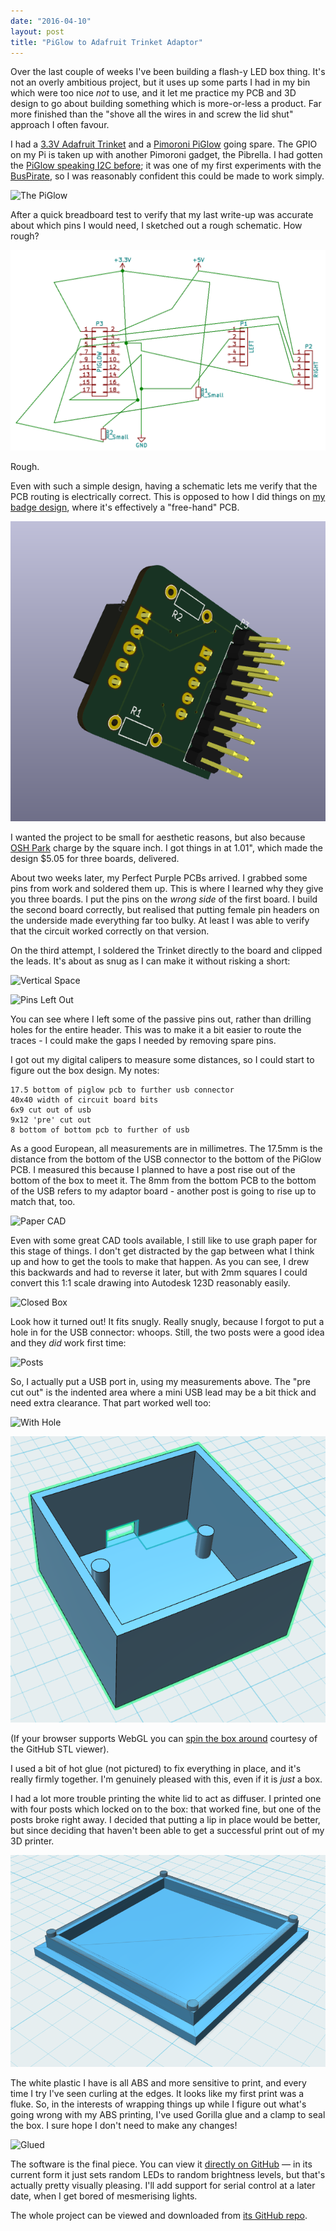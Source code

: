 ```yaml
---
date: "2016-04-10"
layout: post
title: "PiGlow to Adafruit Trinket Adaptor"
---
```


Over the last couple of weeks I've been building a flash-y LED box thing. It's
not an overly ambitious project, but it uses up some parts I had in my bin
which were too nice *not* to use, and it let me practice my PCB and 3D design
to go about building something which is more-or-less a product. Far more
finished than the "shove all the wires in and screw the lid shut" approach I
often favour.

I had a [3.3V Adafruit Trinket][trinket] and a [Pimoroni PiGlow][piglow] going
spare. The GPIO on my Pi is taken up with another Pimoroni gadget, the
Pibrella. I had gotten the [PiGlow speaking I2C before][before]; it was one of
my first experiments with the [BusPirate][], so I was reasonably confident
this could be made to work simply.

![The PiGlow](https://farm2.staticflickr.com/1597/26222588981_5f3d849766_b.jpg)

[trinket]: https://www.adafruit.com/products/1500
[piglow]: https://shop.pimoroni.com/products/piglow
[before]: https://www.insom.me.uk/2014/04/controlling-a-piglow-with-the-bus-pirate/
[BusPirate]: http://dangerousprototypes.com/docs/Bus_Pirate

After a quick breadboard test to verify that my last write-up was accurate
about which pins I would need, I sketched out a rough schematic. How rough?

![Bad Schematic](/img/piglow/sch.png)

Rough.

Even with such a simple design, having a schematic lets me verify that the PCB
routing is electrically correct. This is opposed to how I did things on [my
badge design][badge], where it's effectively a "free-hand" PCB.

[badge]: /project/badges/

![Nicer PCB](/img/piglow/pcb.png)

I wanted the project to be small for aesthetic reasons, but also because [OSH
Park][osh] charge by the square inch. I got things in at 1.01", which made the
design $5.05 for three boards, delivered.

[osh]: https://oshpark.com/

About two weeks later, my Perfect Purple PCBs arrived. I grabbed some pins
from work and soldered them up. This is where I learned why they give you
three boards. I put the pins on the *wrong side* of the first board. I build
the second board correctly, but realised that putting female pin headers on
the underside made everything far too bulky. At least I was able to verify
that the circuit worked correctly on that version.

On the third attempt, I soldered the Trinket directly to the board and clipped
the leads. It's about as snug as I can make it without risking a short:

![Vertical Space](https://farm2.staticflickr.com/1520/25683992694_c199837888_b.jpg)

![Pins Left Out](https://farm2.staticflickr.com/1639/26196421262_4e0082e14c_b.jpg)

You can see where I left some of the passive pins out, rather than drilling
holes for the entire header. This was to make it a bit easier to route the
traces - I could make the gaps I needed by removing spare pins.

I got out my digital calipers to measure some distances, so I could start to
figure out the box design. My notes:

    17.5 bottom of piglow pcb to further usb connector
    40x40 width of circuit board bits
    6x9 cut out of usb
    9x12 'pre' cut out
    8 bottom of bottom pcb to further of usb

As a good European, all measurements are in millimetres. The 17.5mm is the
distance from the bottom of the USB connector to the bottom of the PiGlow PCB.
I measured this because I planned to have a post rise out of the bottom of the
box to meet it. The 8mm from the bottom PCB to the bottom of the USB refers to
my adaptor board - another post is going to rise up to match that, too.

![Paper CAD](https://farm2.staticflickr.com/1541/25745243514_09874a2ee5_b.jpg)

Even with some great CAD tools available, I still like to use graph paper for
this stage of things. I don't get distracted by the gap between what I think
up and how to get the tools to make that happen. As you can see, I drew this
backwards and had to reverse it later, but with 2mm squares I could convert
this 1:1 scale drawing into Autodesk 123D reasonably easily.

![Closed Box](https://farm2.staticflickr.com/1544/26076294310_5ba27fbdc5_b.jpg)

Look how it turned out! It fits snugly. Really snugly, because I forgot to put
a hole in for the USB connector: whoops. Still, the two posts were a good idea
and they *did* work first time:

![Posts](https://farm2.staticflickr.com/1610/26076293400_fba049a8ae_b.jpg)

So, I actually put a USB port in, using my measurements above. The "pre cut
out" is the indented area where a mini USB lead may be a bit thick and need
extra clearance. That part worked well too:

![With Hole](https://farm2.staticflickr.com/1603/25744292794_76fbb730b3_b.jpg)

![CAD Hole](/img/piglow/boxer.png)

(If your browser supports WebGL you can [spin the box around][s] courtesy of
the GitHub STL viewer).

I used a bit of hot glue (not pictured) to fix everything in place, and it's
really firmly together. I'm genuinely pleased with this, even if it is *just*
a box.

I had a lot more trouble printing the white lid to act as diffuser. I printed
one with four posts which locked on to the box: that worked fine, but one of
the posts broke right away. I decided that putting a lip in place would be
better, but since deciding that haven't been able to get a successful print
out of my 3D printer.

![Top Piece](/img/piglow/top.png)

[s]: https://github.com/insom/PiGlow-Trinket-Box/blob/master/3D/boxer.stl

The white plastic I have is all ABS and more sensitive to print, and every
time I try I've seen curling at the edges. It looks like my first print was a
fluke. So, in the interests of wrapping things up while I figure out what's
going wrong with my ABS printing, I've used Gorilla glue and a clamp to seal
the box. I sure hope I don't need to make any changes!

![Glued](https://farm2.staticflickr.com/1578/26076291080_f7e91c021e_b.jpg)

The software is the final piece. You can view it [directly on GitHub][d]
&mdash; in its current form it just sets random LEDs to random brightness
levels, but that's actually pretty visually pleasing. I'll add support for
serial control at a later date, when I get bored of mesmerising lights.

[d]: https://github.com/insom/PiGlow-Trinket-Box/blob/master/Arduino/TrinketGlow.ino

The whole project can be viewed and downloaded from [its GitHub repo][g].

[g]: https://github.com/insom/PiGlow-Trinket-Box/
